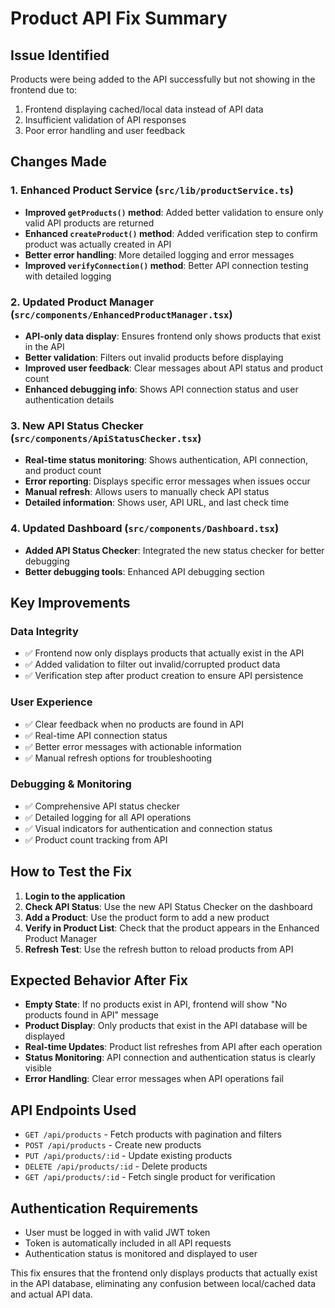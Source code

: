 # Product API Fix Summary

## Issue Identified
Products were being added to the API successfully but not showing in the frontend due to:
1. Frontend displaying cached/local data instead of API data
2. Insufficient validation of API responses
3. Poor error handling and user feedback

## Changes Made

### 1. Enhanced Product Service (`src/lib/productService.ts`)
- **Improved `getProducts()` method**: Added better validation to ensure only valid API products are returned
- **Enhanced `createProduct()` method**: Added verification step to confirm product was actually created in API
- **Better error handling**: More detailed logging and error messages
- **Improved `verifyConnection()` method**: Better API connection testing with detailed logging

### 2. Updated Product Manager (`src/components/EnhancedProductManager.tsx`)
- **API-only data display**: Ensures frontend only shows products that exist in the API
- **Better validation**: Filters out invalid products before displaying
- **Improved user feedback**: Clear messages about API status and product count
- **Enhanced debugging info**: Shows API connection status and user authentication details

### 3. New API Status Checker (`src/components/ApiStatusChecker.tsx`)
- **Real-time status monitoring**: Shows authentication, API connection, and product count
- **Error reporting**: Displays specific error messages when issues occur
- **Manual refresh**: Allows users to manually check API status
- **Detailed information**: Shows user, API URL, and last check time

### 4. Updated Dashboard (`src/components/Dashboard.tsx`)
- **Added API Status Checker**: Integrated the new status checker for better debugging
- **Better debugging tools**: Enhanced API debugging section

## Key Improvements

### Data Integrity
- ✅ Frontend now only displays products that actually exist in the API
- ✅ Added validation to filter out invalid/corrupted product data
- ✅ Verification step after product creation to ensure API persistence

### User Experience
- ✅ Clear feedback when no products are found in API
- ✅ Real-time API connection status
- ✅ Better error messages with actionable information
- ✅ Manual refresh options for troubleshooting

### Debugging & Monitoring
- ✅ Comprehensive API status checker
- ✅ Detailed logging for all API operations
- ✅ Visual indicators for authentication and connection status
- ✅ Product count tracking from API

## How to Test the Fix

1. **Login to the application**
2. **Check API Status**: Use the new API Status Checker on the dashboard
3. **Add a Product**: Use the product form to add a new product
4. **Verify in Product List**: Check that the product appears in the Enhanced Product Manager
5. **Refresh Test**: Use the refresh button to reload products from API

## Expected Behavior After Fix

- **Empty State**: If no products exist in API, frontend will show "No products found in API" message
- **Product Display**: Only products that exist in the API database will be displayed
- **Real-time Updates**: Product list refreshes from API after each operation
- **Status Monitoring**: API connection and authentication status is clearly visible
- **Error Handling**: Clear error messages when API operations fail

## API Endpoints Used

- `GET /api/products` - Fetch products with pagination and filters
- `POST /api/products` - Create new products
- `PUT /api/products/:id` - Update existing products
- `DELETE /api/products/:id` - Delete products
- `GET /api/products/:id` - Fetch single product for verification

## Authentication Requirements

- User must be logged in with valid JWT token
- Token is automatically included in all API requests
- Authentication status is monitored and displayed to user

This fix ensures that the frontend only displays products that actually exist in the API database, eliminating any confusion between local/cached data and actual API data.